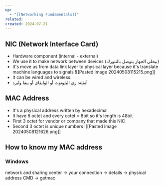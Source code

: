 ```yaml
---
up:
  - "[[Networking Fundamentals]]"
related: 
created: 2024-07-21
---
```


## NIC (Network Interface Card)
- Hardware component (internal - external)
- We use it to make network between devices (بيخلي الجهاز يتوصل بالنتورك)
- It's move us from data link layer to physical layer because it's translate machine languages to signals
![[Pasted image 20240508115215.png]]
- It can be wired and wireless.
- أمثلة: زي البلوتوث أو الوايفاي أو يبقا وايرد
## MAC Address
- It's a physical address written by hexadecimal
- It have 6 octet and every octet = 8bit so it's length is 48bit
- First 3 octet for vendor or company that made this NIC
- Second 3 octet is unique numbers
![[Pasted image 20240508121626.png]]
## How to know my MAC address
### Windows
network and sharing center -> your connection -> details -> physical address
CMD -> getmac